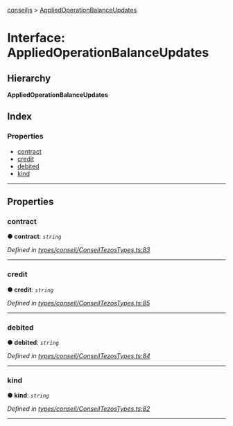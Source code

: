 [conseiljs](../README.md) > [AppliedOperationBalanceUpdates](../interfaces/appliedoperationbalanceupdates.md)

# Interface: AppliedOperationBalanceUpdates

## Hierarchy

**AppliedOperationBalanceUpdates**

## Index

### Properties

* [contract](appliedoperationbalanceupdates.md#contract)
* [credit](appliedoperationbalanceupdates.md#credit)
* [debited](appliedoperationbalanceupdates.md#debited)
* [kind](appliedoperationbalanceupdates.md#kind)

---

## Properties

<a id="contract"></a>

###  contract

**● contract**: *`string`*

*Defined in [types/conseil/ConseilTezosTypes.ts:83](https://github.com/Cryptonomic/ConseilJS/blob/2dbb08e/src/types/conseil/ConseilTezosTypes.ts#L83)*

___
<a id="credit"></a>

###  credit

**● credit**: *`string`*

*Defined in [types/conseil/ConseilTezosTypes.ts:85](https://github.com/Cryptonomic/ConseilJS/blob/2dbb08e/src/types/conseil/ConseilTezosTypes.ts#L85)*

___
<a id="debited"></a>

###  debited

**● debited**: *`string`*

*Defined in [types/conseil/ConseilTezosTypes.ts:84](https://github.com/Cryptonomic/ConseilJS/blob/2dbb08e/src/types/conseil/ConseilTezosTypes.ts#L84)*

___
<a id="kind"></a>

###  kind

**● kind**: *`string`*

*Defined in [types/conseil/ConseilTezosTypes.ts:82](https://github.com/Cryptonomic/ConseilJS/blob/2dbb08e/src/types/conseil/ConseilTezosTypes.ts#L82)*

___

